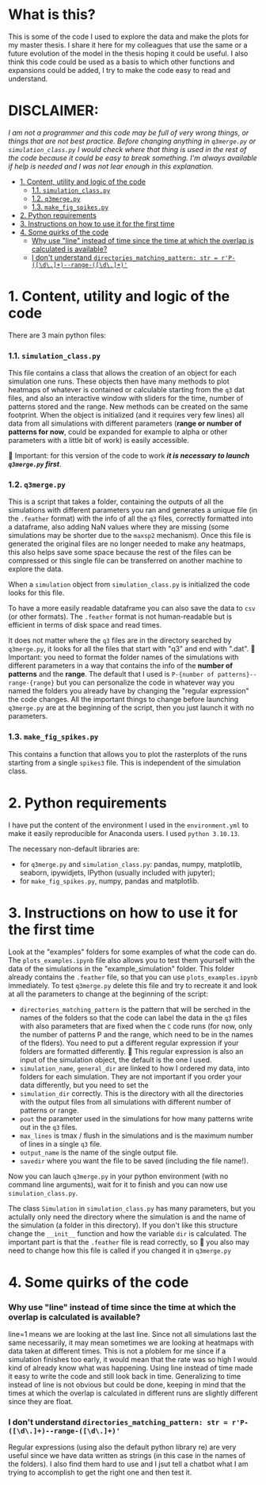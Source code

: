 # What is this? <!-- omit from toc -->
This is some of the code I used to explore the data and make the plots for my master thesis.
I share it here for my colleagues that use the same or a future evolution of the model in the thesis hoping it could be useful.
I also think this code could be used as a basis to which other functions and expansions could be added, I try to make the code easy to read and understand.

# DISCLAIMER: <!-- omit from toc -->
*I am not a programmer and this code may be full of very wrong things, or things that are not best practice. Before changing anything in `q3merge.py` or `simulation_class.py` I would check where that thing is used in the rest of the code because it could be easy to break something. I'm always available if help is needed and I was not lear enough in this explanation.*

- [1. Content, utility and logic of the code](#1-content-utility-and-logic-of-the-code)
    - [1.1. `simulation_class.py`](#11-simulation_classpy)
    - [1.2. `q3merge.py`](#12-q3mergepy)
    - [1.3. `make_fig_spikes.py`](#13-make_fig_spikespy)
- [2. Python requirements](#2-python-requirements)
- [3. Instructions on how to use it for the first time](#3-instructions-on-how-to-use-it-for-the-first-time)
- [4. Some quirks of the code](#4-some-quirks-of-the-code)
    - [Why use "line" instead of time since the time at which the overlap is calculated is available?](#why-use-line-instead-of-time-since-the-time-at-which-the-overlap-is-calculated-is-available)
    - [I don't understand `directories_matching_pattern: str = r'P-([\d\.]+)--range-([\d\.]+)'`](#i-dont-understand-directories_matching_pattern-str--rp-d--range-d)

# 1. Content, utility and logic of the code

There are 3 main python files:

### 1.1. `simulation_class.py` 

This file contains a class that allows the creation of an object for each simulation one runs.
These objects then have many methods to plot heatmaps of whatever is contained or calculable starting from the `q3` dat files, and also an interactive window with sliders for the time, number of patterns stored and the range.
New methods can be created on the same footprint.
When the object is initialized (and it requires very few lines) all data from all simulations with different parameters (**range or number of patterns for now**, could be expanded for example to alpha or other parameters with a little bit of work) is easily accessible.

🔴 Important: for this version of the code to work ***it is necessary to launch `q3merge.py` first***.

### 1.2. `q3merge.py`

This is a script that takes a folder, containing the outputs of all the simulations with different parameters you ran and generates a unique file (in the `.feather` format) with the info of all the `q3` files, correctly formatted into a dataframe, also adding NaN values where they are missing (some simulations may be shorter due to the `maxsp2` mechanism).
Once this file is generated the original files are no longer needed to make any heatmaps, this also helps save some space because the rest of the files can be compressed or this single file can be transferred on another machine to explore the data.

When a `simulation` object from `simulation_class.py` is initialized the code looks for this file.

To have a more easily readable dataframe you can also save the data to `csv` (or other formats). The `.feather` format is not human-readable but is efficient in terms of disk space and read times.

It does not matter where the `q3` files are in the directory searched by `q3merge.py`, it looks for all the files that start with "q3" and end with ".dat".
🔴 Important: you need to format the folder names of the simulations with different parameters in a way that contains the info of the **number of patterns** and the **range**.
The default that I used is `P-{number of patterns}--range-{range}` but you can personalize the code in whatever way you named the folders you already have by changing the "regular expression" the code changes.
All the important things to change before launching `q3merge.py` are at the beginning of the script, then you just launch it with no parameters.

### 1.3. `make_fig_spikes.py`

This contains a function that allows you to plot the rasterplots of the runs starting from a single `spikes3` file.
This is independent of the simulation class.


# 2. Python requirements

I have put the content of the environment I used in the `environment.yml` to make it easily reproducible for Anaconda users. I used `python 3.10.13`.

The necessary non-default libraries are:

- for `q3merge.py` and `simulation_class.py`: pandas, numpy, matplotlib, seaborn, ipywidjets, IPython (usually included with jupyter);
- for `make_fig_spikes.py`, numpy, pandas and matplotlib.

# 3. Instructions on how to use it for the first time

Look at the "examples" folders for some examples of what the code can do.
The `plots_examples.ipynb` file also allows you to test them yourself with the data of the simulations in the "example_simulation" folder.
This folder already contains the `.feather` file, so that you can use `plots_examples.ipynb` immediately.
To test `q3merge.py` delete this file and try to recreate it and look at all the parameters to change at the beginning of the script:

- `directories_matching_pattern` is the pattern that will be serched in the names of the folders so that the code can label the data in the `q3` files with also parameters that are fixed when the `C` code runs (for now, only the number of patterns P and the range, which need to be in the names of the flders). You need to put a different regular expression if your folders are formatted differently. 🔴 This regular expression is also an input of the simulation object, the default is the one I used.
- `simulation_name`, `general_dir` are linked to how I ordered my data, into folders for each simulation. They are not important if you order your data differently, but you need to set the 
- `simulation_dir` correctly. This is the directory with all the directories with the output files from all simulations with different number of patterns or range.
- `pout` the parameter used in the simulations for how many patterns write out in the `q3` files.
- `max_lines` is tmax / flush in the simulations and is the maximum number of lines in a single `q3` file.
- `output_name` is the name of the single output file.
- `savedir` where you want the file to be saved (including the file name!).

Now you can lauch `q3merge.py` in your python environment (with no command line arguments), wait for it to finish and you can now use `simulation_class.py`.

The class `Simulation` in `simulation_class.py` has many parameters, but you actulally only need the directory where the simulation is and the name of the simulation (a folder in this directory). If you don't like this structure change the `__init__` function and how the variable `dir` is calculated.
The important part is that the `.feather` file is read correctly, so 🔴 you also may need to change how this file is called if you changed it in `q3merge.py`

# 4. Some quirks of the code

### Why use "line" instead of time since the time at which the overlap is calculated is available?

line=1 means we are looking at the last line. Since not all simulations last the same necessarily, it may mean sometimes we are looking at heatmaps with data taken at different times.
This is not a ploblem for me since if a simulation finishes too early, it would mean that the rate was so high I would kind of already know what was happening.
Using line instead of time made it easy to write the code and still look back in time.
Generalizing to time instead of line is not obvious but could be done, keeping in mind that the times at which the overlap is calculated in different runs are slightly different since they are float.

### I don't understand `directories_matching_pattern: str = r'P-([\d\.]+)--range-([\d\.]+)'`

Regular expressions (using also the default python library re) are very useful since we have data written as strings (in this case in the names of the folders).
I also find them hard to use and I jsut tell a chatbot what I am trying to accomplish to get the right one and then test it.




